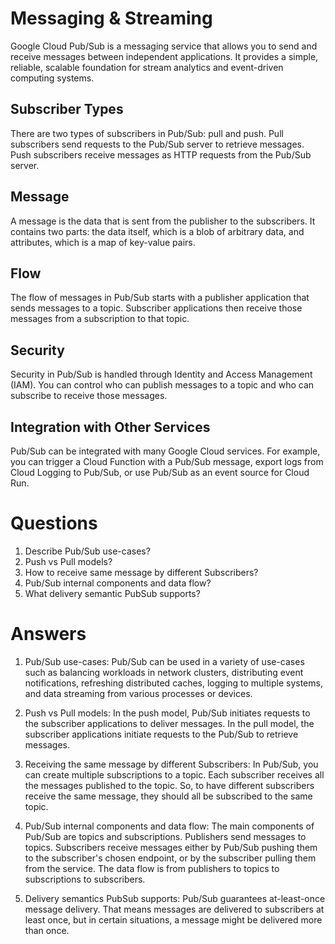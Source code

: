 # Messaging & Streaming
Google Cloud Pub/Sub is a messaging service that allows you to send and receive messages between independent applications. It provides a simple, reliable, scalable foundation for stream analytics and event-driven computing systems.

## Subscriber Types
There are two types of subscribers in Pub/Sub: pull and push. Pull subscribers send requests to the Pub/Sub server to retrieve messages. Push subscribers receive messages as HTTP requests from the Pub/Sub server.

## Message
A message is the data that is sent from the publisher to the subscribers. It contains two parts: the data itself, which is a blob of arbitrary data, and attributes, which is a map of key-value pairs.

## Flow
The flow of messages in Pub/Sub starts with a publisher application that sends messages to a topic. Subscriber applications then receive those messages from a subscription to that topic.

## Security
Security in Pub/Sub is handled through Identity and Access Management (IAM). You can control who can publish messages to a topic and who can subscribe to receive those messages.

## Integration with Other Services
Pub/Sub can be integrated with many Google Cloud services. For example, you can trigger a Cloud Function with a Pub/Sub message, export logs from Cloud Logging to Pub/Sub, or use Pub/Sub as an event source for Cloud Run.

# Questions
1. Describe Pub/Sub use-cases?
2. Push vs Pull models?
3. How to receive same message by different Subscribers?
4. Pub/Sub internal components and data flow?
5. What delivery semantic PubSub supports?

# Answers
1. Pub/Sub use-cases: Pub/Sub can be used in a variety of use-cases such as balancing workloads in network clusters, distributing event notifications, refreshing distributed caches, logging to multiple systems, and data streaming from various processes or devices.

2. Push vs Pull models: In the push model, Pub/Sub initiates requests to the subscriber applications to deliver messages. In the pull model, the subscriber applications initiate requests to the Pub/Sub to retrieve messages.

3. Receiving the same message by different Subscribers: In Pub/Sub, you can create multiple subscriptions to a topic. Each subscriber receives all the messages published to the topic. So, to have different subscribers receive the same message, they should all be subscribed to the same topic.

4. Pub/Sub internal components and data flow: The main components of Pub/Sub are topics and subscriptions. Publishers send messages to topics. Subscribers receive messages either by Pub/Sub pushing them to the subscriber's chosen endpoint, or by the subscriber pulling them from the service. The data flow is from publishers to topics to subscriptions to subscribers.

5. Delivery semantics PubSub supports: Pub/Sub guarantees at-least-once message delivery. That means messages are delivered to subscribers at least once, but in certain situations, a message might be delivered more than once.